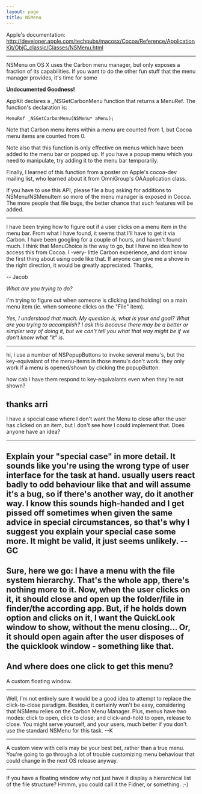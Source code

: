 ```yaml
---
layout: page
title: NSMenu
---
```


Apple's documentation: http://developer.apple.com/techpubs/macosx/Cocoa/Reference/ApplicationKit/ObjC_classic/Classes/NSMenu.html

----

NSMenu on OS X uses the Carbon menu manager, but only exposes a fraction of its capabilities.  If you want to do the other fun stuff that the menu manager provides, it's time for some

**Undocumented Goodness!**


AppKit declares a _NSGetCarbonMenu function that returns a MenuRef. The function's declaration is:

    MenuRef _NSGetCarbonMenu(NSMenu* aMenu);

Note that Carbon menu items within a menu are counted from 1, but Cocoa menu items are counted from 0.

Note also that this function is only effective on menus which have been added to the menu bar or popped up.  If you have a popup menu which you need to manipulate, try adding it to the menu bar temporarily.

Finally, I learned of this function from a poster on Apple's cocoa-dev mailing list, who learned about it from OmniGroup's OAApplication class.

If you have to use this API, please file a bug asking for additions to NSMenu/NSMenuItem so more of the menu manager is exposed in Cocoa.  The more people that file bugs, the better chance that such features will be added.

----

I have been trying how to figure out if a user clicks on a menu item in the menu bar. From what I have found, it seems that I'll have to get it via Carbon. I have been googling for a couple of hours, and haven't found much. I think that MenuChoice is the way to go, but I have no idea how to access this from Cocoa. I -very- little Carbon experience, and dont know the first thing about using code like that. If anyone can give me a shove in the right direction, it would be greatly appreciated. Thanks,

-- Jacob

*What are you trying to do?*

I'm trying to figure out when someone is clicking (and holding) on a main menu item (ie. when someone clicks on the "File" item).

*Yes, I understood that much. My question is, what is your end goal? What are you trying to accomplish? I ask this because there may be a better or simpler way of doing it, but we can't tell you what that way might be if we don't know what "it" is.*

----
hi,
i use a number of NSPopupButtons to invoke several menu's, but the key-equivalant of the menu-items in those menu's don't work.
they only work if a menu is opened/shown by clicking the popupButton.

how cab i have them respond to key-equivalants even when they're not shown?

thanks
arri
----
I have a special case where I don't want the Menu to close after the user has clicked on an item, but I don't see how I could implement that. Does anyone have an idea?

----

Explain your "special case" in more detail. It sounds like you're using the wrong type of user interface for the task at hand. usually users react badly to odd behaviour like that and will assume it's a bug, so if there's another way, do it another way. I know this sounds high-handed and I get pissed off sometimes when given the same advice in special circumstances, so that's why I suggest you explain your special case some more. It might be valid, it just seems unlikely. --GC 
----
Sure, here we go:
I have a menu with the file system hierarchy. That's the whole app, there's nothing more to it. Now, when the user clicks on it, it should close and open up the folder/file in finder/the according app. But, if he holds down option and clicks on it, I want the QuickLook window to show, without the menu closing... Or, it should open again after the user disposes of the quicklook window - something like that.
----
And where does one click to get this menu?
----
A custom floating window.

----
Well, I'm not entirely sure it would be a good idea to attempt to replace the click-to-close paradigm.  Besides, it certainly won't be easy, considering that     NSMenu relies on the Carbon Menu Manager.  Plus, menus have two modes: click to open, click to close; and click-and-hold to open, release to close.  You might serve yourself, and your users, much better if you don't use the standard NSMenu for this task. --K

----

A custom view with cells may be your best bet, rather than a true menu. You're going to go through a lot of trouble customizing menu behaviour that could change in the next OS release anyway.

----

If you have a floating window why not just have it display a hierarchical list of the file structure? Hmmm, you could call it the Fidner, or something. ;-)

